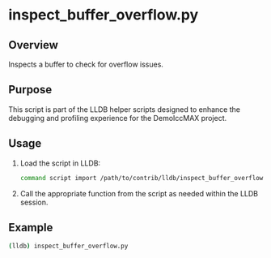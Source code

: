 
# inspect_buffer_overflow.py

## Overview
Inspects a buffer to check for overflow issues.

## Purpose
This script is part of the LLDB helper scripts designed to enhance the debugging and profiling experience for the DemoIccMAX project.

## Usage
1. Load the script in LLDB:
    ```bash
    command script import /path/to/contrib/lldb/inspect_buffer_overflow.py
    ```
    
2. Call the appropriate function from the script as needed within the LLDB session.

## Example
```bash
(lldb) inspect_buffer_overflow.py
```

